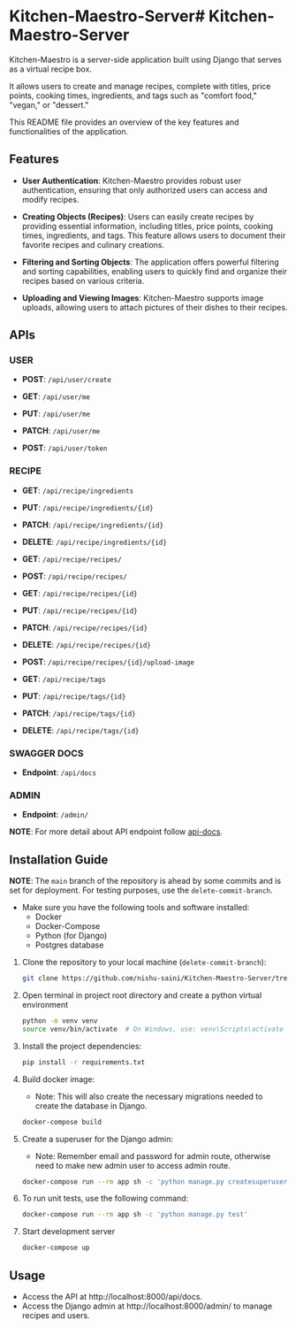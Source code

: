 # Kitchen-Maestro-Server# Kitchen-Maestro-Server

Kitchen-Maestro is a server-side application built using Django that serves as a virtual recipe box.

It allows users to create and manage recipes, complete with titles, price points, cooking times, ingredients, and tags such as "comfort food," "vegan," or "dessert."

This README file provides an overview of the key features and functionalities of the application.

## Features

- **User Authentication**: Kitchen-Maestro provides robust user authentication, ensuring that only authorized users can access and modify recipes.

- **Creating Objects (Recipes)**: Users can easily create recipes by providing essential information, including titles, price points, cooking times, ingredients, and tags. This feature allows users to document their favorite recipes and culinary creations.

- **Filtering and Sorting Objects**: The application offers powerful filtering and sorting capabilities, enabling users to quickly find and organize their recipes based on various criteria.

- **Uploading and Viewing Images**: Kitchen-Maestro supports image uploads, allowing users to attach pictures of their dishes to their recipes.

## APIs

### USER

- **POST**: `/api/user/create`

- **GET**: `/api/user/me`

- **PUT**: `/api/user/me`

- **PATCH**: `/api/user/me`

- **POST**: `/api/user/token`

### RECIPE

- **GET**: `/api/recipe/ingredients`

- **PUT**: `/api/recipe/ingredients/{id}`

- **PATCH**: `/api/recipe/ingredients/{id}`

- **DELETE**: `/api/recipe/ingredients/{id}`

- **GET**: `/api/recipe/recipes/`

- **POST**: `/api/recipe/recipes/`

- **GET**: `/api/recipe/recipes/{id}`

- **PUT**: `/api/recipe/recipes/{id}`

- **PATCH**: `/api/recipe/recipes/{id}`

- **DELETE**: `/api/recipe/recipes/{id}`

- **POST**: `/api/recipe/recipes/{id}/upload-image`

- **GET**: `/api/recipe/tags`

- **PUT**: `/api/recipe/tags/{id}`

- **PATCH**: `/api/recipe/tags/{id}`

- **DELETE**: `/api/recipe/tags/{id}`

### SWAGGER DOCS

- **Endpoint**: `/api/docs`

### ADMIN

- **Endpoint**: `/admin/`

**NOTE**: For more detail about API endpoint follow [api-docs](api-docs).

## Installation Guide

**NOTE**: The `main` branch of the repository is ahead by some commits and is set for deployment. For testing purposes, use the `delete-commit-branch`.

- Make sure you have the following tools and software installed:
  - Docker
  - Docker-Compose
  - Python (for Django)
  - Postgres database

1. Clone the repository to your local machine (`delete-commit-branch`):

   ```bash
   git clone https://github.com/nishu-saini/Kitchen-Maestro-Server/tree/delete-commit-branch
   ```

2. Open terminal in project root directory and create a python virtual environment

   ```bash
   python -m venv venv
   source venv/bin/activate  # On Windows, use: venv\Scripts\activate
   ```

3. Install the project dependencies:

   ```bash
   pip install -r requirements.txt
   ```

4. Build docker image:

   - Note: This will also create the necessary migrations needed to create the database in Django.

   ```bash
   docker-compose build
   ```

5. Create a superuser for the Django admin:

   - Note: Remember email and password for admin route, otherwise need to make new admin user to access admin route.

   ```bash
   docker-compose run --rm app sh -c 'python manage.py createsuperuser'
   ```

6. To run unit tests, use the following command:

   ```bash
   docker-compose run --rm app sh -c 'python manage.py test'
   ```

7. Start development server

   ```bash
   docker-compose up
   ```

## Usage

- Access the API at http://localhost:8000/api/docs.
- Access the Django admin at http://localhost:8000/admin/ to manage recipes and users.
